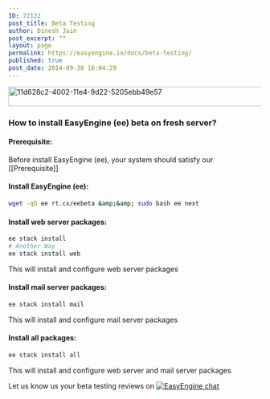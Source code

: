 ```yaml
---
ID: 72122
post_title: Beta Testing
author: Dinesh Jain
post_excerpt: ""
layout: page
permalink: https://easyengine.io/docs/beta-testing/
published: true
post_date: 2014-09-30 16:04:29
---
```

<img class="alignnone size-full wp-image-72124" src="https://rtcamp.com/wp-content/uploads/2014/09/11d628c2-4002-11e4-9d22-5205ebb49e57.png" alt="11d628c2-4002-11e4-9d22-5205ebb49e57" width="602" height="39" />

### **How to install EasyEngine (ee) beta on fresh server?**
#### **Prerequisite:**
Before install EasyEngine (ee), your system should satisfy our [[Prerequisite]]

#### **Install EasyEngine (ee):**
```bash
wget -qO ee rt.cx/eebeta &amp;&amp; sudo bash ee next
```

#### **Install web server packages:**
```bash
ee stack install
# Another Way
ee stack install web
```
This will install and configure web server packages

#### **Install mail server packages:**
```bash
ee stack install mail
```
This will install and configure mail server packages

#### **Install all packages:**
```bash
ee stack install all
```
This will install and configure web server and mail server packages

Let us know us your beta testing reviews on [![EasyEngine chat](https://badges.gitter.im/rtCamp/easyengine.png)](https://gitter.im/rtCamp/easyengine)